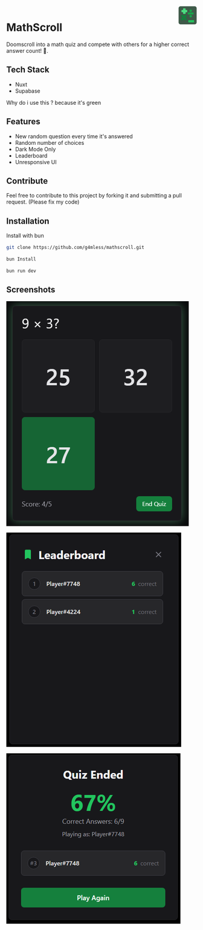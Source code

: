 <img align="right" width="48" height="48" src="https://raw.githubusercontent.com/g4mless/mathscroll/refs/heads/main/icon.png" alt="mathscroll favicon">

# MathScroll
Doomscroll into a math quiz and compete with others for a higher correct answer count! 💢.


## Tech Stack
- Nuxt
- Supabase

Why do i use this ? because it's green


## Features

- New random question every time it's answered
- Random number of choices
- Dark Mode Only
- Leaderboard
- Unresponsive UI

## Contribute
Feel free to contribute to this project by forking it and submitting a pull request. (Please fix my code)

## Installation

Install with bun

```bash
git clone https://github.com/g4mless/mathscroll.git
```
```bash
bun Install
```
```bash
bun run dev
```
    
## Screenshots

![Main App](https://raw.githubusercontent.com/g4mless/mathscroll/refs/heads/main/readme-img/main.png)

![Leaderboard](https://github.com/g4mless/mathscroll/blob/main/readme-img/leaderboard.png?raw=true)

![End Screen](https://github.com/g4mless/mathscroll/blob/main/readme-img/end.png?raw=true)

